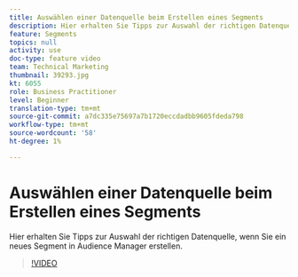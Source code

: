```yaml
---
title: Auswählen einer Datenquelle beim Erstellen eines Segments
description: Hier erhalten Sie Tipps zur Auswahl der richtigen Datenquelle, wenn Sie ein neues Segment in Audience Manager erstellen.
feature: Segments
topics: null
activity: use
doc-type: feature video
team: Technical Marketing
thumbnail: 39293.jpg
kt: 6055
role: Business Practitioner
level: Beginner
translation-type: tm+mt
source-git-commit: a7dc335e75697a7b1720eccdadbb9605fdeda798
workflow-type: tm+mt
source-wordcount: '58'
ht-degree: 1%

---
```



# Auswählen einer Datenquelle beim Erstellen eines Segments

Hier erhalten Sie Tipps zur Auswahl der richtigen Datenquelle, wenn Sie ein neues Segment in Audience Manager erstellen.

>[!VIDEO](https://video.tv.adobe.com/v/39293/?quality=12&learn=on)
